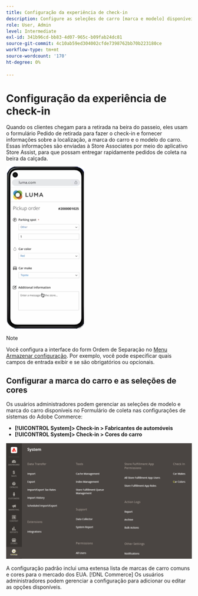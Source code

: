 ```yaml
---
title: Configuração da experiência de check-in
description: Configure as seleções de carro [marca e modelo] disponíveis para clientes que realizam a coleta à beira do passeio quando eles preenchem o formulário Pedido de coleta.
role: User, Admin
level: Intermediate
exl-id: 341b96cd-bb83-4d07-965c-b09fab24dc81
source-git-commit: 4c10ab59ed304002cfde7398762bb70b223180ce
workflow-type: tm+mt
source-wordcount: '170'
ht-degree: 0%

---
```


# Configuração da experiência de check-in

Quando os clientes chegam para a retirada na beira do passeio, eles usam o formulário Pedido de retirada para fazer o check-in e fornecer informações sobre a localização, a marca do carro e o modelo do carro. Essas informações são enviadas à Store Associates por meio do aplicativo Store Assist, para que possam entregar rapidamente pedidos de coleta na beira da calçada.

![[!DNL Check-In Experience Car Make] e [!DNL Model] configurações para a retirada na berma](assets/checkin-system-settings-car-options.png)

>[!NOTE]
>
>Você configura a interface do form Ordem de Separação no [Menu Armazenar configuração](merchant-store-configuration.md#configure-check-in-experience-interface-options). Por exemplo, você pode especificar quais campos de entrada exibir e se são obrigatórios ou opcionais.


## Configurar a marca do carro e as seleções de cores

Os usuários administradores podem gerenciar as seleções de modelo e marca do carro disponíveis no Formulário de coleta nas configurações de sistemas do Adobe Commerce:

- **[!UICONTROL System]> Check-in > Fabricantes de automóveis**
- **[!UICONTROL System]> Check-in > Cores do carro**

![[!DNL Check-In Experience system configuration for curbside pickup]](assets/check-in-experience-system-config.png)

A configuração padrão inclui uma extensa lista de marcas de carro comuns e cores para o mercado dos EUA. [!DNL Commerce] Os usuários administradores podem gerenciar a configuração para adicionar ou editar as opções disponíveis.
